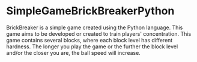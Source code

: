 # SimpleGameBrickBreakerPython
BrickBreaker is a simple game created using the Python language. This game aims to be developed or created to train players' concentration. This game contains several blocks, where each block level has different hardness. The longer you play the game or the further the block level and/or the closer you are, the ball speed will increase.
